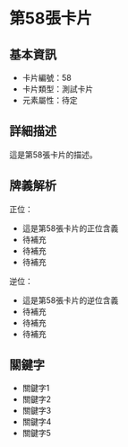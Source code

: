 # 第58張卡片

## 基本資訊
- 卡片編號：58
- 卡片類型：測試卡片
- 元素屬性：待定

## 詳細描述
這是第58張卡片的描述。

## 牌義解析
正位：
- 這是第58張卡片的正位含義
- 待補充
- 待補充
- 待補充

逆位：
- 這是第58張卡片的逆位含義
- 待補充
- 待補充
- 待補充

## 關鍵字
- 關鍵字1
- 關鍵字2
- 關鍵字3
- 關鍵字4
- 關鍵字5
